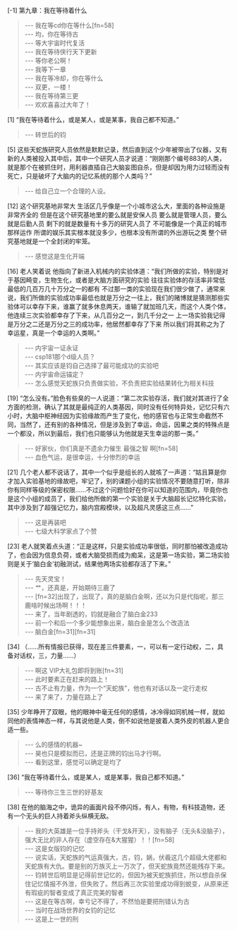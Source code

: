 
[-1] 第九章：我在等待着什么
>--- 我在等cd你在等什么[fn=58]<br>
>--- 均，你在等待古<br>
>--- 等大宇宙时代复活<br>
>--- 我在等待侠行天下更新<br>
>--- 等你老公啊！<br>
>--- 我等下一章<br>
>--- 我在等冷却，你在等什么<br>
>--- 双更，一楼！<br>
>--- 我在等待第三更<br>
>--- 欢欢喜喜过大年了！<br>

[1] “我在等待着什么，或是某人，或是某事，我自己都不知道。”
>--- 转世后的钧<br>

[5] 这些天蛇族研究人员依然是默默记录，然后直到这个少年被带出了仪器，又有新的人类被投入其中后，其中一个研究人员才说道：“刚刚那个编号883的人类，就是那个在被抓住时，用利器直插自己大脑妄图自杀，但是却因为用力过轻而没有死亡，只是破坏了大脑内的记忆系统的那个人类吗？”
>--- 给自己立一个合理的人设。<br>

[12] 这个研究基地非常大 生活区几乎像是一个小城市这么大，里面的各种设施是非常齐全的 但是在这个研究基地里的要么就是安保人员 要么就是管理人员，要么就是后勤人员 剩下的就是数量有十多万的研究人员了 不可能像是一个真正的城市那样运作 所谓的娱乐其实根本就没多少，也根本没有所谓的外出游玩之类 整个研究基地就是一个全封闭的牢笼。
>--- 感觉这是生化开端<br>

[16] 老人笑着说 他指向了新进入机械内的实验体道：“我们所做的实验，特别是对于基因畸变，生物生化，或者是大脑方面研究的实验 往往实验体的存活率非常低 最低的几百万几十万分之一的都有 不过那一类的实验现在我们很少做了，通常来说，我们所做的实验成功率最低也就是万分之一往上，我们的赌博就是猜测那些实验体可以幸存下来，谁赢了就多休息两天，谁输了就加班几天，而这个人类个体，他连续三次实验都幸存了下来，从几百分之一，到几千分之一 上一场实验我记得是万分之二还是万分之三的成功率，他居然都幸存了下来 所以我们将其称之为了幸运星，真是一个幸运的人类啊。”
>--- 内宇宙一证永证<br>
>--- csp181那个d级人员？<br>
>--- 其实应该是钧自己选择了最可能成功的实验吧<br>
>--- 内宇宙命运锚定？<br>
>--- 怎么感觉天蛇族只负责做实验，不负责把实验结果转化为相关科技<br>

[19] “怎么没有。”脸色有些臭的一人说道：“第二次实验存活，我们就对其进行了全方面的检测，确认了其就是最纯正的人类基因，同时没有任何特异处，记忆只有六小时，大脑中枢神经因为实验缘故而产生了变化，他的感官也与正常生命截然不同，当然了，还有别的各种情况，但是涉及到了幸运，命运，因果之类的特殊点是一个都没，所以到最后，我们也只能够认为他就是天生幸运的那一类。”
>--- 好家伙，你们真是不遗余力催生 最强之智 啊[fn=58]<br>
>--- 血色气运，是很幸运，十分惨烈的幸运<br>

[21] 几个老人都不说话了，其中一个似乎是组长的人就咳了一声道：“姑且算是你才加入实验基地的缘故吧，牢记了，别的课题小组的实验情况不要随意打听，除非你有同样等级的保密权限……不过这个问题恰好在你可以知道的范围内，毕竟你也是这个小组的成员了，我们给他所做的第一个实验是关于大脑超长记忆特化实验，其中涉及到了超强记忆力，脑内宫殿模块，以及超凡灵感这三点……”
>--- 这是再装吧<br>
>--- 七级大科学家点了个赞<br>

[23] 老人就笑着点头道：“正是这样，只是实验成功率很低，同时那怕被改造成功了，也会因为信息负荷，或者大脑受损而成为痴呆，这是第一场实验，第二场实验则是关于‘脑白金’初融测试，结果他两场实验都存活了下来。”
>--- 先天灵宝！<br>
>--- 艹，还真是，开始期待三鹿了<br>
>--- [fn=32]出现了，出现了，真的是脑白金啊，还以为只是代指呢，那三鹿啥时候出场啊！！！<br>
>--- 来了，当年剧透的，钧就是融合了脑白金233<br>
>--- 前一个和后一个多少能想象出来，脑白金是怎么个改造法<br>
>--- 脑白金[fn=31][fn=31]<br>

[34] （……所有情报已获得，现在差三件要素，一，可以有一定行动权，二，具备对话权，三，力量……）
>--- 啊这 VIP大礼包即将到账[fn=31]<br>
>--- 此时要素正在赶来的路上！<br>
>--- 古不止有力量，作为一个“天蛇族”，他也有对话以及一定行走权<br>
>--- 来了来了，力量在路上了<br>

[35] 少年睁开了双眼，他的眼神中毫无任何的感情，冰冷得如同机械一样，就如同他的表情神态一样，与其说他是人类，倒不如说他是披着人类外皮的机器人更合适一些。
>--- 么的感情的机器~<br>
>--- 昊也只是模拟而已，还是正牌的钧出马才行啊。<br>
>--- 看到这里，感觉可以确定是均了<br>

[36] “我在等待着什么，或是某人，或是某事，我自己都不知道。”
>--- 等待你三生三世的好基友<br>

[38] 在他的脑海之中，诡异的画面片段不停闪烁，有人，有物，有科技造物，还有一个无头的巨人持着斧头纵横无敌。
>--- 我的大英雄是一位手持斧头（干戈&开天），没有脑子（无头&没脑子），强大无比的非人存在（虚空存在&大猩猩）！！[fn=58]<br>
>--- 这是女版钧的记忆<br>
>--- 说实话，天蛇族的气运真强大，古，钧，娲，伏羲这几个超级大佬都和天蛇族有大仇。要是别的万族灭上一万次了，但天蛇族竟然还能残存下来。<br>
>--- 钧转世后明显是记得前世记忆的，但因为被天蛇族抓住，所以想自杀保住记忆情报不外泄，但失败了。然后再三次实验里成功得到蜕变，从原来还有瑕疵的智者变成了真正完美的智者<br>
>--- 这是在等古啊，幸亏记不得了，不然怕是要把刑错认为古<br>
>--- 当时在战场世界的女钧的记忆<br>
>--- 这是上一世的刑<br>
